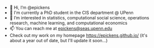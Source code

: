 - 👋 Hi, I’m @epickens
- 🦡 I'm currently a PhD student in the CIS department @ UPenn
- 👀 I’m interested in statistics, computational social science, operations research, machine learning, and computational economics
- 📫 You can reach me at epickens@seas.upenn.edu
- Check out my work on my homepage https://epickens.github.io/ (it's about a year out of date, but I'll update it soon...)

<!---
epickens/epickens is a ✨ special ✨ repository because its `README.md` (this file) appears on your GitHub profile.
You can click the Preview link to take a look at your changes.
--->
